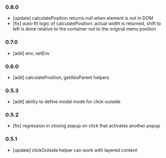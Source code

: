 ### 0.8.0

- [update] calculatePosition returns null when element is not in DOM
- [fix] auto-fit logic of calculatePosition: actual width is returned, shift to left is done relative to the container not to the original menu position

### 0.7.0

- [add] env, setEnv

### 0.6.0

- [add] calculatePosition, getAbsParent helpers

### 0.5.3

- [add] ability to define modal mode for click-outside

### 0.5.2

- [fix] regression in closing popup on click that activates another popup

### 0.5.1

- [update] clickOutside helper can work with layered content
